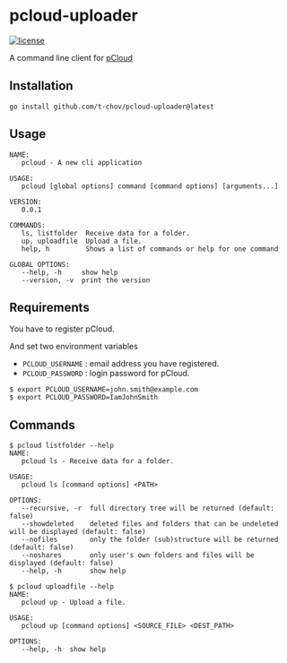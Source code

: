 # pcloud-uploader

[![license](http://img.shields.io/badge/license-MIT-red.svg?style=flat)](https://raw.githubusercontent.com/t-chov/cles/main/LICENSE)

A command line client for [pCloud](https://my.pcloud.com/)

## Installation

```
go install github.com/t-chov/pcloud-uploader@latest
```

## Usage

```
NAME:
   pcloud - A new cli application

USAGE:
   pcloud [global options] command [command options] [arguments...]

VERSION:
   0.0.1

COMMANDS:
   ls, listfolder  Receive data for a folder.
   up, uploadfile  Upload a file.
   help, h         Shows a list of commands or help for one command

GLOBAL OPTIONS:
   --help, -h     show help
   --version, -v  print the version
```

## Requirements

You have to register pCloud.

And set two environment variables

- `PCLOUD_USERNAME` : email address you have registered.
- `PCLOUD_PASSWORD` : login password for pCloud.

```
$ export PCLOUD_USERNAME=john.smith@example.com
$ export PCLOUD_PASSWORD=IamJohnSmith
```

## Commands

```
$ pcloud listfolder --help
NAME:
   pcloud ls - Receive data for a folder.

USAGE:
   pcloud ls [command options] <PATH>

OPTIONS:
   --recursive, -r  full directory tree will be returned (default: false)
   --showdeleted    deleted files and folders that can be undeleted will be displayed (default: false)
   --nofiles        only the folder (sub)structure will be returned (default: false)
   --noshares       only user's own folders and files will be displayed (default: false)
   --help, -h       show help
```

```
$ pcloud uploadfile --help
NAME:
   pcloud up - Upload a file.

USAGE:
   pcloud up [command options] <SOURCE_FILE> <DEST_PATH>

OPTIONS:
   --help, -h  show help
```
